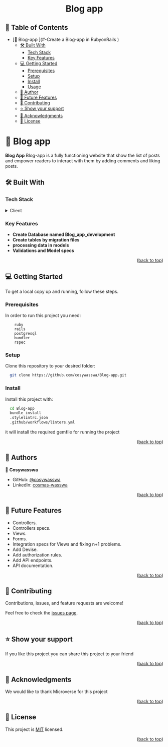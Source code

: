 <a name="readme-top"></a>

<div align="center">

  <h1><b>Blog app</b></h1>

</div>

<!-- TABLE OF CONTENTS -->

## 📗 Table of Contents

- [📖 Blog-app ](#-Create a Blog-app in RubyonRails )
  - [🛠 Built With ](#-built-with-)
    - [Tech Stack ](#tech-stack-)
    - [Key Features ](#key-features-)
  - [💻 Getting Started ](#-getting-started-)
    - [Prerequisites](#prerequisites)
    - [Setup](#setup)
    - [Install](#install)
    - [Usage](#usage)
  - [👥 Author ](#-author-)
  - [🔭 Future Features ](#-future-features-)
  - [🤝 Contributing ](#-contributing-)
  - [⭐️ Show your support ](#️-show-your-support-)
  - [🙏 Acknowledgments ](#-acknowledgments-)
  - [📝 License ](#-license-)

<!-- PROJECT DESCRIPTION -->

# 📖 Blog app <a name="about-project"></a>

**Blog App** 
Blog-app is a fully functioning website that show the list of posts and empower readers to interact with them by adding comments and liking posts.

## 🛠 Built With <a name="built-with"></a>

### Tech Stack <a name="tech-stack"></a>

<details>
  <summary>Client</summary>
    <li><a href="https://www.ruby-lang.org/en/">Ruby</a></li>
</details>

<!-- Features -->

### Key Features <a name="key-features"></a>

- **Create Database named Blog_app_development**
- **Create tables by migration files**
- **processing data in models**
- **Validations and Model specs**

<p align="right">(<a href="#readme-top">back to top</a>)</p>

<!-- GETTING STARTED -->

## 💻 Getting Started <a name="getting-started"></a>

To get a local copy up and running, follow these steps.

### Prerequisites

In order to run this project you need:

```
    ruby
    rails
    postgresql
    bundler
    rspec
```

### Setup

Clone this repository to your desired folder:

```bash
  git clone https://github.com/cosywasswa/Blog-app.git
```

### Install

Install this project with:

```bash
  cd Blog-app
  bundle install
  .stylelintrc.json
  .github/workflows/linters.yml
```

it will install the required gemfile for running the project

<p align="right">(<a href="#readme-top">back to top</a>)</p>

<!-- AUTHORS -->

## 👥 Authors <a name="author"></a>

👤 **Cosywasswa**

- GitHub: [@cosywasswa](https://github.com/cosywasswa)
- LinkedIn: [cosmas-wasswa](https://www.linkedin.com/in/cosmas-wasswa)

<p align="right">(<a href="#readme-top">back to top</a>)</p>

<!-- FUTURE FEATURES -->

## 🔭 Future Features <a name="future-features"></a>
 - Controllers.
 - Controllers specs.
 - Views.
 - Forms.
 - Integration specs for Views and fixing n+1 problems.
 - Add Devise.
 - Add authorization rules.
 - Add API endpoints.
 - API documentation.

<p align="right">(<a href="#readme-top">back to top</a>)</p>

<!-- CONTRIBUTING -->

## 🤝 Contributing <a name="contributing"></a>

Contributions, issues, and feature requests are welcome!

Feel free to check the [issues page](../../issues/).

<p align="right">(<a href="#readme-top">back to top</a>)</p>

<!-- SUPPORT -->

## ⭐️ Show your support <a name="support"></a>

If you like this project you can share this project to your friend

<p align="right">(<a href="#readme-top">back to top</a>)</p>

<!-- ACKNOWLEDGEMENTS -->

## 🙏 Acknowledgments <a name="acknowledgements"></a>

We would like to thank Microverse for this project

<p align="right">(<a href="#readme-top">back to top</a>)</p>

<!-- LICENSE -->

## 📝 License <a name="license"></a>

This project is [MIT](./LICENSE) licensed.

<p align="right">(<a href="#readme-top">back to top</a>)</p>
